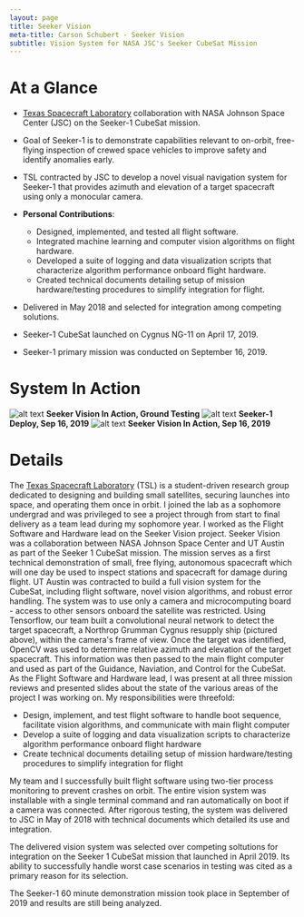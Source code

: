 ```yaml
---
layout: page
title: Seeker Vision
meta-title: Carson Schubert - Seeker Vision
subtitle: Vision System for NASA JSC's Seeker CubeSat Mission
---
```


# At a Glance
- [Texas Spacecraft Laboratory](https://sites.utexas.edu/tsl/#) collaboration with NASA Johnson Space Center (JSC)
on the Seeker-1 CubeSat mission.  

- Goal of Seeker-1 is to demonstrate capabilities relevant to on-orbit, free-flying inspection of
crewed space vehicles to improve safety and identify anomalies early.  

- TSL contracted by JSC to develop a novel visual navigation system for Seeker-1 that provides 
azimuth and elevation of a target spacecraft using only a monocular camera.  

- **Personal Contributions**:  

    - Designed, implemented, and tested all flight software.
    - Integrated machine learning and computer vision algorithms on flight hardware.
    - Developed a suite of logging and data visualization scripts that characterize algorithm performance onboard flight hardware.
    - Created technical documents detailing setup of mission hardware/testing procedures to simplify integration for flight.  

- Delivered in May 2018 and selected for integration among competing solutions.  

- Seeker-1 CubeSat launched on Cygnus NG-11 on April 17, 2019.

- Seeker-1 primary mission was conducted on September 16, 2019.

# System In Action

![alt text](https://cschubes.github.io/img/seeker/cygnus-dark.gif "Seeker Vision In Action, Ground Testing")
**Seeker Vision In Action, Ground Testing**
![alt text](https://cschubes.github.io/img/seeker/seeker_deploy.gif "Seeker-1 Deploy, Sep 16, 2019")
**Seeker-1 Deploy, Sep 16, 2019**
![alt text](https://cschubes.github.io/img/seeker/seeker_vision_orbit.gif "Seeker Vision In Action, Sep 16, 2019")
**Seeker Vision In Action, Sep 16, 2019**

# Details
The [Texas Spacecraft Laboratory](https://sites.utexas.edu/tsl/#) (TSL) is a student-driven research group dedicated to designing and building small satellites, 
securing launches into space, and operating them once in orbit. I joined the lab as a sophomore undergrad and was privileged to see a project through from start to 
final delivery as a team lead during my sophomore year. I worked as the Flight Software and Hardware lead on the Seeker Vision project. Seeker Vision was a collaboration between 
NASA Johnson Space Center and UT Austin as part of the Seeker 1 CubeSat mission. The mission serves as a first technical demonstration of small, free flying, autonomous 
spacecraft which will one day be used to inspect stations and spacecraft for damage during flight. UT Austin was contracted to build a full vision system for the CubeSat, 
including flight software, novel vision algorithms, and robust error handling. The system was to use only a camera and microcomputing board - access to other sensors
onboard the satellite was restricted. Using Tensorflow, our team built a convolutional neural network to detect the 
target spacecraft, a Northrop Grumman Cygnus resupply ship (pictured above), within the camera's frame of view. Once the target was identified, OpenCV was used to determine relative azimuth and elevation of 
the target spacecraft. This information was then passed to the main flight computer and used as part of the Guidance, Naviation, and Control for the CubeSat.
As the Flight Software and Hardware lead, I was present at all three mission reviews and presented slides about the state of the various 
areas of the project I was working on. My responsibilities were threefold:

- Design, implement, and test flight software to handle boot sequence, facilitate vision algorithms, and communicate with main flight computer
- Develop a suite of logging and data visualization scripts to characterize algorithm performance onboard flight hardware
- Create technical documents detailing setup of mission hardware/testing procedures to simplify integration for flight

My team and I successfully built flight software using two-tier process monitoring to prevent crashes on orbit. The entire vision system was installable
with a single terminal command and ran automatically on boot if a camera was connected. After rigorous testing, the system was delivered to JSC in May of 2018 
with technical documents which detailed its use and integration.   

The delivered vision system was selected over competing soltutions for integration on the Seeker 1 CubeSat mission that launched in April 2019. Its
ability to successfully handle worst case scenarios in testing was cited as a primary reason for its selection.

The Seeker-1 60 minute demonstration mission took place in September of 2019 and results are still being analyzed.
